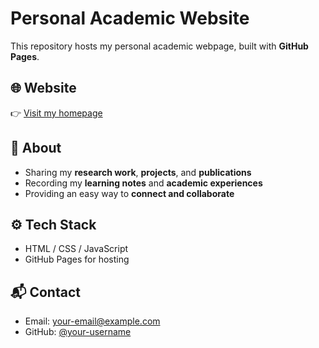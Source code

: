 # Personal Academic Website

This repository hosts my personal academic webpage, built with **GitHub Pages**.

## 🌐 Website
👉 [Visit my homepage](https://your-username.github.io)

## 📌 About
- Sharing my **research work**, **projects**, and **publications**  
- Recording my **learning notes** and **academic experiences**  
- Providing an easy way to **connect and collaborate**  

## ⚙️ Tech Stack
- HTML / CSS / JavaScript  
- GitHub Pages for hosting  

## 📬 Contact
- Email: your-email@example.com  
- GitHub: [@your-username](https://github.com/your-username)  
